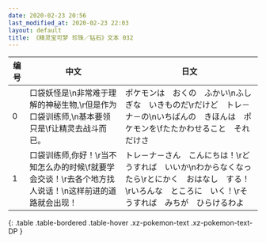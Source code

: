 ```yaml
---
date: 2020-02-23 20:56
last_modified_at: 2020-02-23 22:03
layout: default
title: 《精灵宝可梦 珍珠／钻石》文本 032
---
```

| 编号 | 中文 | 日文 |
| ---- | ---- | ---- |
| 0 | 口袋妖怪是\n非常难于理解的神秘生物,\r但是作为口袋训练师,\n基本要领只是\f让精灵去战斗而已。 | ポケモンは　おくの　ふかい\nふしぎな　いきものだ\rだけど　トレ－ナ－の\nいちばんの　きほんは　ポケモンを\fたたかわせること　それだけさ |
| 1 | 口袋训练师,你好！\r当不知怎么办的时候\f就要学会交谈！\r去各个地方找人说话！\n这样前进的道路就会出现！ | トレ－ナ－さん　こんにちは！\rどうすれば　いいか\nわからなくなったら\rとにかく　おはなし　する！\rいろんな　ところに　いく！\rそうすれば　みちが　ひらけるわよ |
{: .table .table-bordered .table-hover .xz-pokemon-text .xz-pokemon-text-DP }